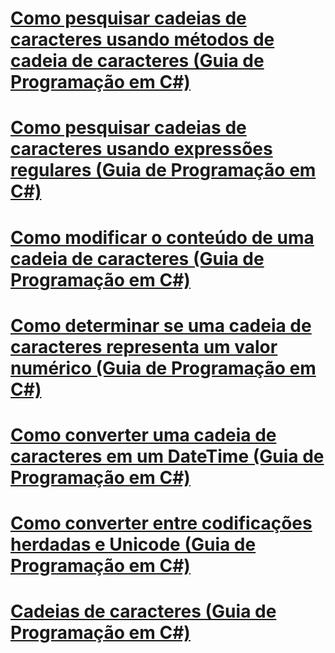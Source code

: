 # [Como pesquisar cadeias de caracteres usando métodos de cadeia de caracteres (Guia de Programação em C#)](how-to-search-strings-using-string-methods.md)
# [Como pesquisar cadeias de caracteres usando expressões regulares (Guia de Programação em C#)](how-to-search-strings-using-regular-expressions.md)
# [Como modificar o conteúdo de uma cadeia de caracteres (Guia de Programação em C#)](how-to-modify-string-contents.md)
# [Como determinar se uma cadeia de caracteres representa um valor numérico (Guia de Programação em C#)](how-to-determine-whether-a-string-represents-a-numeric-value.md)
# [Como converter uma cadeia de caracteres em um DateTime (Guia de Programação em C#)](how-to-convert-a-string-to-a-datetime.md)
# [Como converter entre codificações herdadas e Unicode (Guia de Programação em C#)](how-to-convert-between-legacy-encodings-and-unicode.md)
# [Cadeias de caracteres (Guia de Programação em C#)](index.md)
